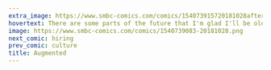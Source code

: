 ```yaml
---
extra_image: https://www.smbc-comics.com/comics/154073915720181028after.png
hovertext: There are some parts of the future that I'm glad I'll be old for.
image: https://www.smbc-comics.com/comics/1540739083-20181028.png
next_comic: hiring
prev_comic: culture
title: Augmented
---
```


